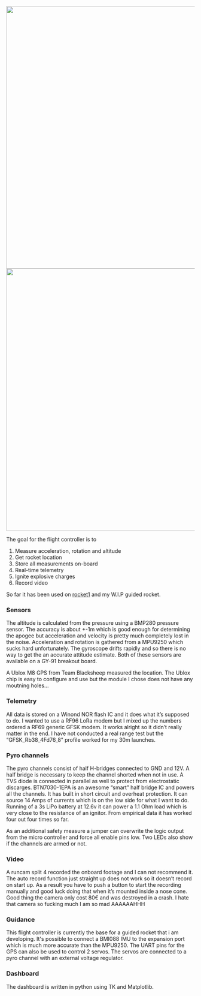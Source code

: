 <img src="docs/front.jpg" height = "700">
<img src="docs/back.jpg" height = "700">


The goal for the flight controller is to

1. Measure acceleration, rotation and altitude
1. Get rocket location
1. Store all measurements on-board
1. Real-time telemetry
1. Ignite explosive charges
1. Record video

So far it has been used on [rocket1](https://github.com/klownfish/rocket1) and my W.I.P guided rocket.

### Sensors

The altitude is calculated from the pressure using a BMP280 pressure sensor. The accuracy is about +-1m which is good enough for determining the apogee but acceleration and velocity is pretty much completely lost in the noise. Acceleration and rotation is gathered from a MPU9250 which sucks hard unfortunately. The gyroscope drifts rapidly and so there is no way to get the an accurate attitude estimate. Both of these sensors are available on a GY-91 breakout board.

A Ublox M8 GPS from Team Blacksheep measured the location. The Ublox chip is easy to configure and use but the module I chose does not have any moutning holes…

### Telemetry
All data is stored on a Winond NOR flash IC and it does what it’s supposed to do. I wanted to use a RF96 LoRa modem but I mixed up the numbers ordered a RF69 generic GFSK modem. It works alright so it didn’t really matter in the end. I have not conducted a real range test but the “GFSK_Rb38_4Fd76_8” profile worked for my 30m launches.

### Pyro channels
The pyro channels consist of half H-bridges connected to GND and 12V. A half bridge is necessary to keep the channel shorted when not in use. A TVS diode is connected in parallel as well to protect from electrostatic discarges. BTN7030-1EPA is an awesome “smart” half bridge IC and powers all the channels. It has built in short circuit and overheat protection. It can source 14 Amps of currents which is on the low side for what I want to do. Running of a 3s LiPo battery at 12.6v it can power a 1.1 Ohm load which is very close to the resistance of an ignitor. From empirical data it has worked four out four times so far.

As an additional safety measure a jumper can overwrite the logic output from the micro controller and force all enable pins low. Two LEDs also show if the channels are armed or not.

### Video
A runcam split 4 recorded the onboard footage and I can not recommend it. The auto record function just straight up does not work so it doesn’t record on start up. As a result you have to push a button to start the recording manually and good luck doing that when it’s mounted inside a nose cone. Good thing the camera only cost 80€ and was destroyed in a crash. I hate that camera so fucking much I am so mad AAAAAAHHH

### Guidance
This flight controller is currently the base for a guided rocket that i am developing. It's possible to connect a BMI088 IMU to the expansion port which is much more accurate than the MPU9250. The UART pins for the GPS can also be used to control 2 servos. The servos are connected to a pyro channel with an external voltage regulator.

### Dashboard
The dashboard is written in python using TK and Matplotlib.